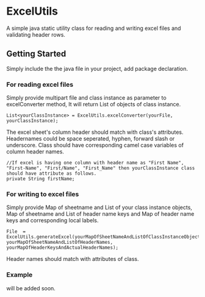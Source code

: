 # ExcelUtils
A simple java static utility class for reading and writing excel files and validating header rows.
## Getting Started
Simply include the the java file in your project, add package declaration.

### For reading excel files
Simply provide multipart file and class instance as parameter to excelConverter method, It will return List of objects of class instance.
```
List<yourClassInstance> = ExcelUtils.excelConverter(yourFile, yourClassInstance);
```
The excel sheet's column header should match with class's attributes. Headernames could be space seperated, hyphen, forward slash or underscore.
Class should have corresponding camel case variables of column header names.
```
//If excel is having one column with header name as "First Name", "First-Name", "First/Name", "First_Name" then yourClassInstance class should have attribute as follows.
private String firstName;
```

### For writing to excel files
Simply provide Map of sheetname and List of your class instance objects, Map of sheetname and List of header name keys and Map of header name keys and corresponding local labels.
```
File  = ExcelUtils.generateExcel(yourMapOfSheetNameAndListOfClassInstanceObjects, yourMapOfSheetNameAndListOfHeaderNames, yourMapOfHeaderKeysAndActualHeaderNames);
```
Header names should match with attributes of class.


### Example
will be added soon.
